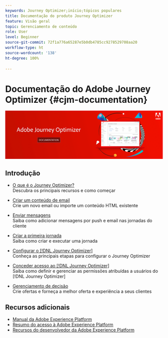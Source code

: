 ```yaml
---
keywords: Journey Optimizer;início;tópicos populares
title: Documentação do produto Journey Optimizer
feature: Visão geral
topic: Gerenciamento de conteúdo
role: User
level: Beginner
source-git-commit: 72f1a776a65287e5b0db4785cc9278529708aa20
workflow-type: ht
source-wordcount: '138'
ht-degree: 100%

---
```


# Documentação do Adobe Journey Optimizer {#cjm-documentation}

![](using/assets/do-not-localize/banner-cjm.png)


## Introdução

* [O que é o Journey Optimizer?](using/get-started.md) </br> Descubra os principais recursos e como começar

* [Criar um conteúdo de email](using/design-emails.md) </br>Crie um novo email ou importe um conteúdo HTML existente

* [Enviar mensagens](using/building-journeys/journeys-message.md) </br> Saiba como adicionar mensagens por push e email nas jornadas do cliente

* [Criar a primeira jornada](using/building-journeys/journeys-uc.md) </br>Saiba como criar e executar uma jornada

* [Configurar o [!DNL Journey Optimizer]](using/configuration/get-started-configuration.md) </br>Conheça as principais etapas para configurar o Journey Optimizer

* [Conceder acesso ao [!DNL Journey Optimizer]](using/administration/permissions-overview.md) </br> Saiba como definir e gerenciar as permissões atribuídas a usuários do [!DNL Journey Optimizer]

* [Gerenciamento de decisão](using/offers/get-started/starting-offer-decisioning.md) </br> Crie ofertas e forneça a melhor oferta e experiência a seus clientes

## Recursos adicionais

* [Manual da Adobe Experience Platform](https://experienceleague.adobe.com/docs/experience-platform/landing/home.html?lang=pt-BR)
* [Resumo do acesso à Adobe Experience Platform](https://experienceleague.adobe.com/docs/experience-platform/access-control/home.html?lang=pt-BR)
* [Recursos do desenvolvedor da Adobe Experience Platform](https://www.adobe.com/br/experience-platform/documentation-and-developer-resources.html)
